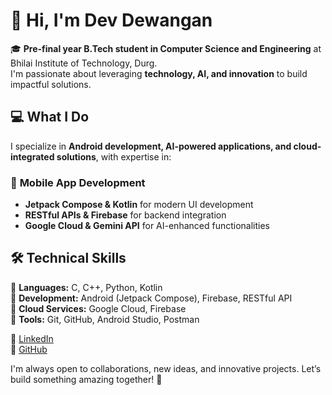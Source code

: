 # 👋 Hi, I'm Dev Dewangan  

🎓 **Pre-final year B.Tech student in Computer Science and Engineering** at Bhilai Institute of Technology, Durg.  
I'm passionate about leveraging **technology, AI, and innovation** to build impactful solutions.  

## 💻 What I Do  

I specialize in **Android development, AI-powered applications, and cloud-integrated solutions**, with expertise in:  

### 🔹 **Mobile App Development**
- **Jetpack Compose & Kotlin** for modern UI development  
- **RESTful APIs & Firebase** for backend integration  
- **Google Cloud & Gemini API** for AI-enhanced functionalities
  

## 🛠️ Technical Skills  
🔹 **Languages:** C, C++, Python, Kotlin  
🔹 **Development:** Android (Jetpack Compose), Firebase, RESTful API  
🔹 **Cloud Services:** Google Cloud, Firebase  
🔹 **Tools:** Git, GitHub, Android Studio, Postman  


🔗 [LinkedIn](https://www.linkedin.com/in/devdewangan)  
📂 [GitHub](https://github.com/DevDewangan16)  

I'm always open to collaborations, new ideas, and innovative projects. Let’s build something amazing together! 🚀
